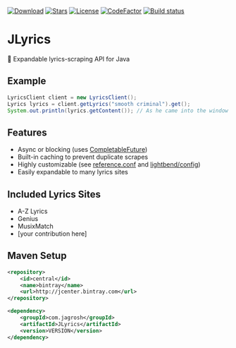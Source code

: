 [![Download](https://api.bintray.com/packages/jagrosh/maven/JLyrics/images/download.svg)](https://bintray.com/jagrosh/maven/JLyrics/_latestVersion)
[![Stars](https://img.shields.io/github/stars/jagrosh/JLyrics.svg)](https://github.com/jagrosh/JLyrics/stargazers)
[![License](https://img.shields.io/github/license/jagrosh/JLyrics.svg)](https://github.com/jagrosh/JLyrics/blob/master/LICENSE)
[![CodeFactor](https://www.codefactor.io/repository/github/jagrosh/jlyrics/badge)](https://www.codefactor.io/repository/github/jagrosh/jlyrics)
[![Build status](https://ci.appveyor.com/api/projects/status/7gyee0nnox0y4756?svg=true)](https://ci.appveyor.com/project/jagrosh/jlyrics)

# JLyrics  
🎼 Expandable lyrics-scraping API for Java

## Example
```java
LyricsClient client = new LyricsClient();
Lyrics lyrics = client.getLyrics("smooth criminal").get();
System.out.println(lyrics.getContent()); // As he came into the window ...
```

## Features
  * Async or blocking (uses [CompletableFuture](https://docs.oracle.com/javase/8/docs/api/java/util/concurrent/CompletableFuture.html))
  * Built-in caching to prevent duplicate scrapes
  * Highly customizable (see [reference.conf](https://github.com/jagrosh/JLyrics/blob/master/src/main/resources/reference.conf) and [lightbend/config](https://github.com/lightbend/config))
  * Easily expandable to many lyrics sites

## Included Lyrics Sites
  * A-Z Lyrics
  * Genius
  * MusixMatch
  * [your contribution here]

## Maven Setup
```xml
<repository>
    <id>central</id>
    <name>bintray</name>
    <url>http://jcenter.bintray.com</url>
</repository>
```

```xml
<dependency>
    <groupId>com.jagrosh</groupId>
    <artifactId>JLyrics</artifactId>
    <version>VERSION</version>
</dependency>
```
